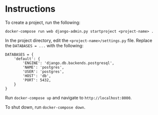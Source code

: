 # Instructions

To create a project, run the following:

```
docker-compose run web django-admin.py startproject <project-name> .
```

In the project directory, edit the `<project-name>/settings.py` file. Replace the `DATABASES = ...` with the following:

```
DATABASES = {
    'default': {
        'ENGINE': 'django.db.backends.postgresql',
        'NAME': 'postgres',
        'USER': 'postgres',
        'HOST': 'db',
        'PORT': 5432,
    }
}
```

Run `docker-compose up` and navigate to `http://localhost:8000`.

To shut down, run `docker-compose down`.

